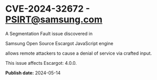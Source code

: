 # CVE-2024-32672 - PSIRT@samsung.com

A Segmentation Fault issue discovered in

 Samsung Open Source Escargot JavaScript engine

 allows remote attackers to cause a denial of service via crafted input.

This issue affects Escargot: 4.0.0.



**Publish date:** 2024-05-14
